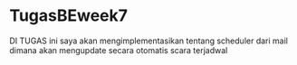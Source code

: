 # TugasBEweek7
DI TUGAS ini saya akan mengimplementasikan tentang scheduler dari mail dimana akan mengupdate secara otomatis scara terjadwal 

